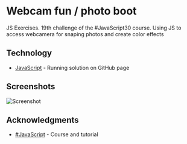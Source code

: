 # Webcam fun / photo boot

JS Exercises. 19th challenge of the #JavaScript30 course.
Using JS to access webcamera for snaping photos and create color effects

## Technology

* [JavaScript](https://kmthorsnes.github.io/19-unreal-webcam-fun/) - Running solution on GitHub page

## Screenshots
![Screenshot](https://github.com/kmthorsnes/19-unreal-webcam-fun/blob/master/screenshots/gif1.gif?raw=true "Optional title")

## Acknowledgments

* [#JavaScript](https://javascript30.com/) - Course and tutorial
